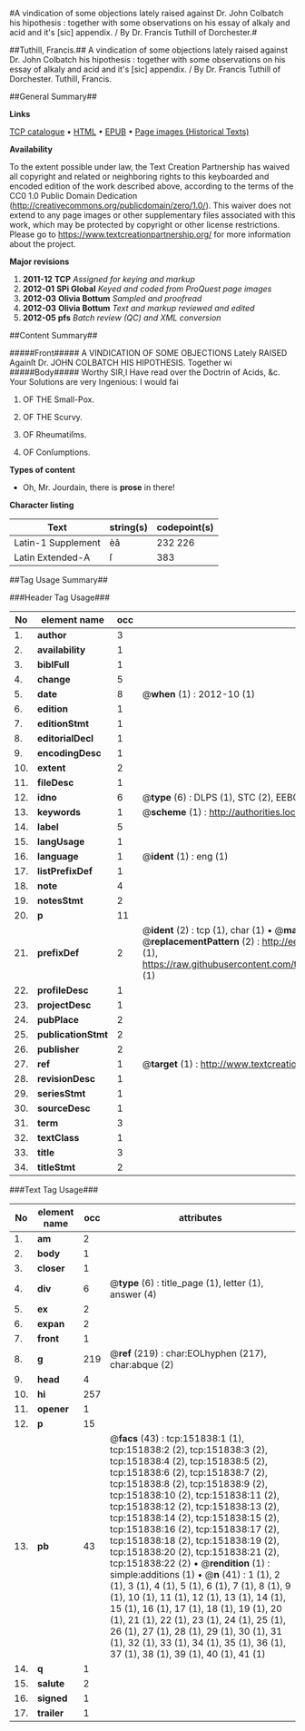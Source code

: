 #A vindication of some objections lately raised against Dr. John Colbatch his hipothesis : together with some observations on his essay of alkaly and acid and it's [sic] appendix. / By Dr. Francis Tuthill of Dorchester.#

##Tuthill, Francis.##
A vindication of some objections lately raised against Dr. John Colbatch his hipothesis : together with some observations on his essay of alkaly and acid and it's [sic] appendix. / By Dr. Francis Tuthill of Dorchester.
Tuthill, Francis.

##General Summary##

**Links**

[TCP catalogue](http://www.ota.ox.ac.uk/tcp/)  • 
[HTML](http://tei.it.ox.ac.uk/tcp/Texts-HTML/free/A95/A95393.html)  • 
[EPUB](http://tei.it.ox.ac.uk/tcp/Texts-EPUB/free/A95/A95393.epub) • 
[Page images (Historical Texts)](https://historicaltexts.jisc.ac.uk/eebo-43077728e)

**Availability**

To the extent possible under law, the Text Creation Partnership has waived all copyright and related or neighboring rights to this keyboarded and encoded edition of the work described above, according to the terms of the CC0 1.0 Public Domain Dedication (http://creativecommons.org/publicdomain/zero/1.0/). This waiver does not extend to any page images or other supplementary files associated with this work, which may be protected by copyright or other license restrictions. Please go to https://www.textcreationpartnership.org/ for more information about the project.

**Major revisions**

1. __2011-12__ __TCP__ *Assigned for keying and markup*
1. __2012-01__ __SPi Global__ *Keyed and coded from ProQuest page images*
1. __2012-03__ __Olivia Bottum__ *Sampled and proofread*
1. __2012-03__ __Olivia Bottum__ *Text and markup reviewed and edited*
1. __2012-05__ __pfs__ *Batch review (QC) and XML conversion*

##Content Summary##

#####Front#####
A VINDICATION OF SOME OBJECTIONS Lately RAISED Againſt Dr. JOHN COLBATCH HIS HIPOTHESIS. Together wi
#####Body#####
Worthy SIR,I Have read over the Doctrin of Acids, &c. Your Solutions are very Ingenious: I would fai
1. OF THE Small-Pox.

1. OF THE Scurvy.

1. OF Rheumatiſms.

1. OF Conſumptions.

**Types of content**

  * Oh, Mr. Jourdain, there is **prose** in there!

**Character listing**


|Text|string(s)|codepoint(s)|
|---|---|---|
|Latin-1 Supplement|èâ|232 226|
|Latin Extended-A|ſ|383|

##Tag Usage Summary##

###Header Tag Usage###

|No|element name|occ|attributes|
|---|---|---|---|
|1.|__author__|3||
|2.|__availability__|1||
|3.|__biblFull__|1||
|4.|__change__|5||
|5.|__date__|8| @__when__ (1) : 2012-10 (1)|
|6.|__edition__|1||
|7.|__editionStmt__|1||
|8.|__editorialDecl__|1||
|9.|__encodingDesc__|1||
|10.|__extent__|2||
|11.|__fileDesc__|1||
|12.|__idno__|6| @__type__ (6) : DLPS (1), STC (2), EEBO-CITATION (1), OCLC (1), VID (1)|
|13.|__keywords__|1| @__scheme__ (1) : http://authorities.loc.gov/ (1)|
|14.|__label__|5||
|15.|__langUsage__|1||
|16.|__language__|1| @__ident__ (1) : eng (1)|
|17.|__listPrefixDef__|1||
|18.|__note__|4||
|19.|__notesStmt__|2||
|20.|__p__|11||
|21.|__prefixDef__|2| @__ident__ (2) : tcp (1), char (1)  •  @__matchPattern__ (2) : ([0-9\-]+):([0-9IVX]+) (1), (.+) (1)  •  @__replacementPattern__ (2) : http://eebo.chadwyck.com/downloadtiff?vid=$1&page=$2 (1), https://raw.githubusercontent.com/textcreationpartnership/Texts/master/tcpchars.xml#$1 (1)|
|22.|__profileDesc__|1||
|23.|__projectDesc__|1||
|24.|__pubPlace__|2||
|25.|__publicationStmt__|2||
|26.|__publisher__|2||
|27.|__ref__|1| @__target__ (1) : http://www.textcreationpartnership.org/docs/. (1)|
|28.|__revisionDesc__|1||
|29.|__seriesStmt__|1||
|30.|__sourceDesc__|1||
|31.|__term__|3||
|32.|__textClass__|1||
|33.|__title__|3||
|34.|__titleStmt__|2||


###Text Tag Usage###

|No|element name|occ|attributes|
|---|---|---|---|
|1.|__am__|2||
|2.|__body__|1||
|3.|__closer__|1||
|4.|__div__|6| @__type__ (6) : title_page (1), letter (1), answer (4)|
|5.|__ex__|2||
|6.|__expan__|2||
|7.|__front__|1||
|8.|__g__|219| @__ref__ (219) : char:EOLhyphen (217), char:abque (2)|
|9.|__head__|4||
|10.|__hi__|257||
|11.|__opener__|1||
|12.|__p__|15||
|13.|__pb__|43| @__facs__ (43) : tcp:151838:1 (1), tcp:151838:2 (2), tcp:151838:3 (2), tcp:151838:4 (2), tcp:151838:5 (2), tcp:151838:6 (2), tcp:151838:7 (2), tcp:151838:8 (2), tcp:151838:9 (2), tcp:151838:10 (2), tcp:151838:11 (2), tcp:151838:12 (2), tcp:151838:13 (2), tcp:151838:14 (2), tcp:151838:15 (2), tcp:151838:16 (2), tcp:151838:17 (2), tcp:151838:18 (2), tcp:151838:19 (2), tcp:151838:20 (2), tcp:151838:21 (2), tcp:151838:22 (2)  •  @__rendition__ (1) : simple:additions (1)  •  @__n__ (41) : 1 (1), 2 (1), 3 (1), 4 (1), 5 (1), 6 (1), 7 (1), 8 (1), 9 (1), 10 (1), 11 (1), 12 (1), 13 (1), 14 (1), 15 (1), 16 (1), 17 (1), 18 (1), 19 (1), 20 (1), 21 (1), 22 (1), 23 (1), 24 (1), 25 (1), 26 (1), 27 (1), 28 (1), 29 (1), 30 (1), 31 (1), 32 (1), 33 (1), 34 (1), 35 (1), 36 (1), 37 (1), 38 (1), 39 (1), 40 (1), 41 (1)|
|14.|__q__|1||
|15.|__salute__|2||
|16.|__signed__|1||
|17.|__trailer__|1||
